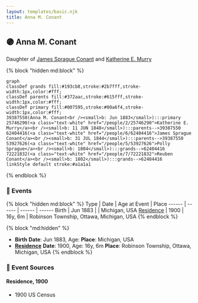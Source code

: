 ```yaml
---
layout: templates/basic.njk
title: Anna M. Conant
---
```

## 🟣 Anna M. Conant

Daughter of [James Sprague Conant](/people/6/62404416) and [Katherine E. Murry](/people/2/25746290)

{% block "hidden md:block" %}
```mermaid
graph
classDef grands fill:#193cb8,stroke:#2b7fff,stroke-width:1px,color:#fff;
classDef parents fill:#372aac,stroke:#615fff,stroke-width:1px,color:#fff;
classDef primary fill:#007595,stroke:#00a6f4,stroke-width:1px,color:#fff;
39387550(Anna M. Conant<br /><small>b: Jun 1883</small>):::primary
25746290(<a class="text-white" href="/people/2/25746290">Katherine E. Murry</a><br /><small>b: 11 JUN 1848</small>):::parents-->39387550
62404416(<a class="text-white" href="/people/6/62404416">James Sprague Conant</a><br /><small>b: 31 JUL 1844</small>):::parents-->39387550
53927626(<a class="text-white" href="/people/5/53927626">Polly Sprague</a><br /><small>b: 1804</small>):::grands-->62404416
72221832(<a class="text-white" href="/people/7/72221832">Reuben Conant</a><br /><small>b: 1802</small>):::grands-->62404416
linkStyle default stroke:#a1a1a1
```
{% endblock %}

### 📆 Events

{% block "hidden md:block" %}
Type | Date | Age at Event | Place
------ | ------ | ------ | ------
Birth | Jun 1883 |  | Michigan, USA
[Residence](#event-event-0) | 1900 | 16y, 6m | Robinson Township, Ottawa, Michigan, USA
{% endblock %}

{% block "md:hidden" %}
- **Birth**
**Date**: Jun 1883, Age:
**Place**: Michigan, USA
- **[Residence](#event-event-0)**
**Date**: 1900, Age: 16y, 6m
**Place**: Robinson Township, Ottawa, Michigan, USA
{% endblock %}

### 📰 Event Sources

#### <a id="event-event-0"></a> Residence, 1900
* 1900 US Census
